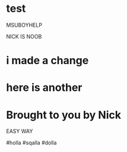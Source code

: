 # test
MSUBOYHELP



NICK IS NOOB

# i made a change
# here is another
# Brought to you by Nick

EASY WAY

#holla
#sqalla
#dolla